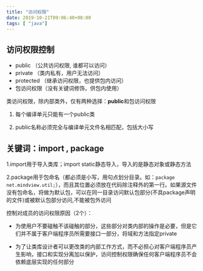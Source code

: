```yaml
---
title: "访问权限"
date: 2019-10-21T09:06:40+08:00
tags: [ "java"]
---
```


## 访问权限控制

* public （公共访问权限, 谁都可以访问）
* private （类内私有，用户无法访问）
* protected （继承访问权限，也提供包内访问）
* 包访问权限（没有关键词修饰，供包内使用）

类访问权限，除内部类外，仅有两种选择：**public**和包访问权限

1. 每个编译单元只能有一个public类

2. public名称必须完全与编译单元文件名相匹配，包括大小写

## 关键词：import , package

1.import用于导入类库；import static静态导入，导入的是静态对象或静态方法

2.package用于包命名（都必须是小写，用句点划分目录。如：```package net.mindview.util;```），而且其位置必须放在代码除注释外的第一行。如果源文件没有包命名，将做为默认包，可以在同一目录访问默认包部分(不具package声明的文件)或被默认包部分访问,不能被包外访问

控制对成员的访问权限原因（2个）：

* 为使用户不要碰触不该碰触的部分，这些部分对类内部的操作是必要，但是它们并不属于客户端程序员所需要接口一部分，将域和方法指定private

* 为了让类库设计者可以更改类的内部工作方式，而不必担心对客户端程序员产生影响，接口和实现分离加以保护，访问控制权限确保任何客户端程序员不会依赖底层实现的任何部分
